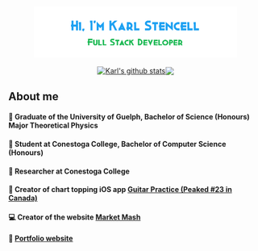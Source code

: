<p align="center"><a href="https://kstencell.github.io/" target="_blank"><img width="80%" alt="Hi, I'm Karl Stencell" src="./images/github-readme-banner.png" /></a></p>

<div align=center><a href="https://github.com/anuraghazra/github-readme-stats"><img align="center" src="https://github-readme-stats.vercel.app/api?username=kstencell&show_icons=true&include_all_commits=true&theme=buefy&hide_border=true&title_color=34A853&icon_color=4285F4&hide_border=true" alt="Karl's github stats" /></a><a href="https://github.com/anuraghazra/github-readme-stats"><img align="center" src="https://github-readme-stats.vercel.app/api/top-langs/?username=kstencell&layout=compact&theme=buefy&hide_border=true" /></a></div>

## About me

  #### 📘 Graduate of the University of Guelph, Bachelor of Science (Honours) Major Theoretical Physics
  #### 📗 Student at Conestoga College, Bachelor of Computer Science (Honours)
  #### 📝 Researcher at Conestoga College
  #### 📱 Creator of chart topping iOS app <a href="https://appadvice.com/app/guitar-practice/1513229012">Guitar Practice (Peaked #23 in Canada)</a>
  #### 💻 Creator of the website <a href="http://marketmash.ca">Market Mash</a>
  #### 💼 <a href="https://kstencell.github.io/">Portfolio website</a>

